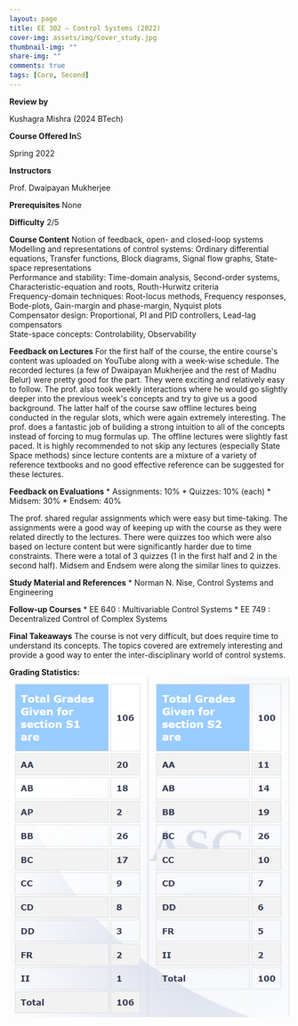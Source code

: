 ```yaml
---
layout: page
title: EE 302 – Control Systems (2022)
cover-img: assets/img/Cover_study.jpg
thumbnail-img: ""
share-img: ""
comments: true
tags: [Core, Second]
---
```


**Review by**

Kushagra Mishra (2024 BTech)

**Course Offered In**S

Spring 2022

**Instructors**

Prof. Dwaipayan Mukherjee

**Prerequisites**
None

**Difficulty**
2/5

**Course Content**
Notion of feedback, open- and closed-loop systems<br>
Modelling and representations of control systems: Ordinary differential equations, Transfer functions, Block diagrams, Signal flow graphs, State-space representations<br>
Performance and stability: Time-domain analysis, Second-order systems, Characteristic-equation and roots, Routh-Hurwitz criteria<br>
Frequency-domain techniques: Root-locus methods, Frequency responses, Bode-plots, Gain-margin and phase-margin, Nyquist plots<br>
Compensator design: Proportional, PI and PID controllers, Lead-lag compensators<br>
State-space concepts: Controlability, Observability<br>

**Feedback on Lectures**
For the first half of the course, the entire course's content was uploaded on YouTube along with a week-wise schedule. The recorded lectures (a few of Dwaipayan Mukherjee and the rest of Madhu Belur) were pretty good for the part. They were exciting and relatively easy to follow. The prof. also took weekly interactions where he would go slightly deeper into the previous week's concepts and try to give us a good background. The latter half of the course saw offline lectures being conducted in the regular slots, which were again extremely interesting. The prof. does a fantastic job of building a strong intuition to all of the concepts instead of forcing to mug formulas up. The offline lectures were slightly fast paced. It is highly recommended to not skip any lectures (especially State Space methods) since lecture contents are a mixture of a variety of reference textbooks and no good effective reference can be suggested for these lectures.

**Feedback on Evaluations**
    * Assignments: 10%
    * Quizzes: 10% (each)
    * Midsem: 30%
    * Endsem: 40%

The prof. shared regular assignments which were easy but time-taking. The assignments were a good way of keeping up with the course as they were related directly to the lectures. There were quizzes too which were also based on lecture content but were significantly harder due to time constraints. There were a total of 3 quizzes (1 in the first half and 2 in the second half). Midsem and Endsem were along the similar lines to quizzes.

**Study Material and References**
    * Norman N. Nise, Control Systems and Engineering

**Follow-up Courses**
    * EE 640 : Multivariable Control Systems
    * EE 749 : Decentralized Control of Complex Systems

**Final Takeaways**
The course is not very difficult, but does require time to understand its concepts. The topics covered are extremely interesting and provide a good way to enter the inter-disciplinary world of control systems. 

**Grading Statistics:**
![Grades](EE302_2022_grades.png)
